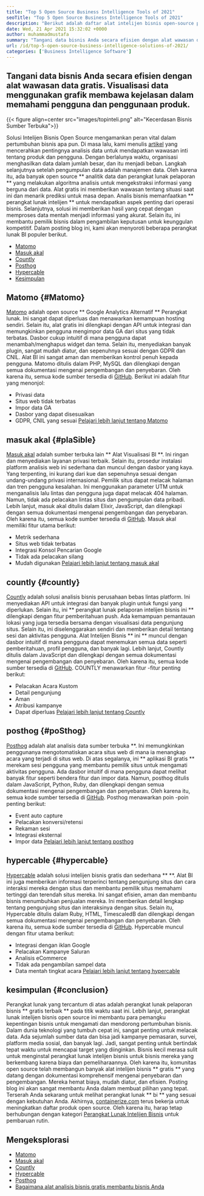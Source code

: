 ```yaml
---
title: "Top 5 Open Source Business Intelligence Tools of 2021" 
seoTitle: "Top 5 Open Source Business Intelligence Tools of 2021" 
description: "Berikut adalah daftar alat intelijen bisnis open-source populer dengan fitur dan dokumentasi yang kaya. Ini adalah matomo, masuk akal, dihitung, dan banyak lagi." 
date: Wed, 21 Apr 2021 15:32:02 +0000
author: muhammadmustafa
summary: "Tangani data bisnis Anda secara efisien dengan alat wawasan data gratis. Visualisasi data menggunakan grafik membawa kejelasan dalam memahami pengguna dan penggunaan produk." 
url: /id/top-5-open-source-business-intelligence-solutions-of-2021/
categories: ['Business Intelligence Software']
---
```


## Tangani data bisnis Anda secara efisien dengan alat wawasan data gratis. Visualisasi data menggunakan grafik membawa kejelasan dalam memahami pengguna dan penggunaan produk.

{{< figure align=center src="images/topinteli.png" alt="Kecerdasan Bisnis Sumber Terbuka">}}

Solusi Intelijen Bisnis Open Source mengamankan peran vital dalam pertumbuhan bisnis apa pun. Di masa lalu, kami menulis [artikel][1] yang mencerahkan pentingnya analisis data untuk mendapatkan wawasan inti tentang produk dan pengguna. Dengan berlalunya waktu, organisasi menghasilkan data dalam jumlah besar, dan itu menjadi beban. Langkah selanjutnya setelah pengumpulan data adalah manajemen data. Oleh karena itu, ada banyak open source ** analitik data dan perangkat lunak pelaporan ** yang melakukan algoritma analisis untuk mengekstraksi informasi yang berguna dari data. Alat gratis ini memberikan wawasan tentang situasi saat ini dan menarik prediksi untuk masa depan. Analis bisnis memanfaatkan ** perangkat lunak intelijen ** untuk mendapatkan aspek penting dari operasi bisnis. Selanjutnya, solusi ini memberikan hasil yang cepat dengan memproses data mentah menjadi informasi yang akurat. Selain itu, ini membantu pemilik bisnis dalam pengambilan keputusan untuk keunggulan kompetitif. Dalam posting blog ini, kami akan menyoroti beberapa perangkat lunak BI populer berikut.
  * [Matomo][2]
  * [Masuk akal][3]
  * [Countly][4]
  * [Posthog][5]
  * [Hypercable][6]
  * [Kesimpulan][7]

## Matomo {#Matomo}
[Matomo][8] adalah open source ** Google Analytics Alternatif ** Perangkat lunak. Ini sangat dapat diperluas dan menawarkan kemampuan hosting sendiri. Selain itu, alat gratis ini dilengkapi dengan API untuk integrasi dan memungkinkan pengguna mengimpor data GA dari situs yang tidak terbatas. Dasbor cukup intuitif di mana pengguna dapat menambah/menghapus widget dan tema. Selain itu, menyediakan banyak plugin, sangat mudah diatur, dan sepenuhnya sesuai dengan GDPR dan CNIL. Alat BI ini sangat aman dan memberikan kontrol penuh kepada pengguna. Matomo ditulis dalam PHP, MySQL dan dilengkapi dengan semua dokumentasi mengenai pengembangan dan penyebaran. Oleh karena itu, semua kode sumber tersedia di [GitHub][9].
Berikut ini adalah fitur yang menonjol:
  * Privasi data
  * Situs web tidak terbatas
  * Impor data GA
  * Dasbor yang dapat disesuaikan
  * GDPR, CNIL yang sesuai
[Pelajari lebih lanjut tentang Matomo][10]

## masuk akal {#plaSible}
[Masuk akal][11] adalah sumber terbuka lain ** Alat Visualisasi BI **. Ini ringan dan menyediakan layanan privasi terbaik. Selain itu, prosedur instalasi platform analisis web ini sederhana dan muncul dengan dasbor yang kaya. Yang terpenting, ini kurang dari kue dan sepenuhnya sesuai dengan undang-undang privasi internasional. Pemilik situs dapat melacak halaman dan tren pengguna kesalahan. Ini menggunakan parameter UTM untuk menganalisis lalu lintas dan pengguna juga dapat melacak 404 halaman. Namun, tidak ada pelacakan lintas situs dan pengumpulan data pribadi. Lebih lanjut, masuk akal ditulis dalam Elixir, JavaScript, dan dilengkapi dengan semua dokumentasi mengenai pengembangan dan penyebaran. Oleh karena itu, semua kode sumber tersedia di [GitHub][12].
Masuk akal memiliki fitur utama berikut:
  * Metrik sederhana
  * Situs web tidak terbatas
  * Integrasi Konsol Pencarian Google
  * Tidak ada pelacakan silang
  * Mudah digunakan
[Pelajari lebih lanjut tentang masuk akal][13]

## countly {#countly}
[Countly][14] adalah solusi analisis bisnis perusahaan bebas lintas platform. Ini menyediakan API untuk integrasi dan banyak plugin untuk fungsi yang diperlukan. Selain itu, ini ** perangkat lunak pelaporan intelijen bisnis ini ** dilengkapi dengan fitur pemberitahuan push. Ada kemampuan pemantauan lokasi yang juga tersedia bersama dengan visualisasi data pengunjung situs. Selain itu, ini diselenggarakan sendiri dan memberikan detail tentang sesi dan aktivitas pengguna. Alat Intelijen Bisnis ** ini ** muncul dengan dasbor intuitif di mana pengguna dapat menemukan semua data seperti pemberitahuan, profil pengguna, dan banyak lagi. Lebih lanjut, Countly ditulis dalam JavaScript dan dilengkapi dengan semua dokumentasi mengenai pengembangan dan penyebaran. Oleh karena itu, semua kode sumber tersedia di [GitHub][15].
COUNTLY menawarkan fitur -fitur penting berikut:
  * Pelacakan Acara Kustom
  * Detail pengunjung
  * Aman
  * Atribusi kampanye
  * Dapat diperluas
[Pelajari lebih lanjut tentang Countly][16]

## posthog {#poSthog}
[Posthog][17] adalah alat analisis data sumber terbuka **. Ini memungkinkan penggunanya mengotomatiskan acara situs web di mana ia menangkap acara yang terjadi di situs web. Di atas segalanya, ini ** aplikasi BI gratis ** merekam sesi pengguna yang membantu pemilik situs untuk mengamati aktivitas pengguna. Ada dasbor intuitif di mana pengguna dapat melihat banyak fitur seperti bendera fitur dan impor data. Namun, posthog ditulis dalam JavaScript, Python, Ruby, dan dilengkapi dengan semua dokumentasi mengenai pengembangan dan penyebaran. Oleh karena itu, semua kode sumber tersedia di [GitHub][18].
Posthog menawarkan poin -poin penting berikut:
  * Event auto capture
  * Pelacakan konversi/retensi
  * Rekaman sesi
  * Integrasi eksternal
  * Impor data
[Pelajari lebih lanjut tentang posthog][19]

## hypercable {#hypercable}
[Hypercable][20] adalah solusi intelijen bisnis gratis dan sederhana ** **. Alat BI ini juga memberikan informasi terperinci tentang pengunjung situs dan cara interaksi mereka dengan situs dan membantu pemilik situs memahami tertinggi dan terendah situs mereka. Ini sangat efisien, aman dan membantu bisnis menumbuhkan penjualan mereka. Ini memberikan detail lengkap tentang pengunjung situs dan interaksinya dengan situs. Selain itu, Hypercable ditulis dalam Ruby, HTML, TimescaledB dan dilengkapi dengan semua dokumentasi mengenai pengembangan dan penyebaran. Oleh karena itu, semua kode sumber tersedia di [GitHub][21].
Hypercable muncul dengan fitur utama berikut:
  * Integrasi dengan iklan Google
  * Pelacakan Kampanye Saluran
  * Analisis eCommerce
  * Tidak ada pengambilan sampel data
  * Data mentah tingkat acara
[Pelajari lebih lanjut tentang hypercable][20]

## kesimpulan {#conclusion}
Perangkat lunak yang tercantum di atas adalah perangkat lunak pelaporan bisnis ** gratis terbaik ** pada titik waktu saat ini. Lebih lanjut, perangkat lunak intelijen bisnis open source ini membantu para pemangku kepentingan bisnis untuk mengamati dan mendorong pertumbuhan bisnis. Dalam dunia teknologi yang tumbuh cepat ini, sangat penting untuk melacak data. Ada sejumlah sumber data dan bisa jadi kampanye pemasaran, survei, platform media sosial, dan banyak lagi. Jadi, sangat penting untuk bertindak tepat waktu untuk mencapai target yang diinginkan. Bisnis kecil merasa sulit untuk menginstal perangkat lunak intelijen bisnis untuk bisnis mereka yang berkembang karena biaya dan pemeliharaannya. Oleh karena itu, komunitas open source telah membangun banyak alat intelijen bisnis ** gratis ** yang datang dengan dokumentasi komprehensif mengenai penyebaran dan pengembangan. Mereka hemat biaya, mudah diatur, dan efisien. Posting blog ini akan sangat membantu Anda dalam membuat pilihan yang tepat. Terserah Anda sekarang untuk melihat perangkat lunak ** bi ** yang sesuai dengan kebutuhan Anda.
Akhirnya, [containerize.com][22] terus bekerja untuk meningkatkan daftar produk open source. Oleh karena itu, harap tetap berhubungan dengan kategori [Perangkat Lunak Intelijen Bisnis][23] untuk pembaruan rutin.

## Mengeksplorasi
  * [Matomo][8]
  * [Masuk akal][11]
  * [Countly][14]
  * [Hypercable][20]
  * [Posthog][17]
  * [Bagaimana alat analisis bisnis gratis membantu bisnis Anda][24]

  
[1]: https://blog.containerize.com/category/business-intelligence-software/
[2]: #Matomo
[3]: #Plausible
[4]: #Countly
[5]: #Posthog
[6]: #HyperCable
[7]: #Conclusion
[8]: https://products.containerize.com/business-intelligence/matomo
[9]: https://github.com/matomo-org/matomo
[10]: https://matomo.org/
[11]: https://products.containerize.com/business-intelligence/plausible
[12]: https://github.com/plausible/analytics
[13]: https://plausible.io/
[14]: https://products.containerize.com/business-intelligence/countly
[15]: https://github.com/countly/countly-server
[16]: https://count.ly/
[17]: https://products.containerize.com/business-intelligence/posthog
[18]: https://github.com/PostHog/posthog
[19]: https://posthog.com/
[20]: https://products.containerize.com/business-intelligence/hypercable
[21]: https://github.com/HyperCable/hypercable
[22]: https://www.containerize.com/
[23]: https://products.containerize.com/business-intelligence/
[24]: https://blog.containerize.com/2021/03/12/how-free-business-analytics-tools-assist-your-business/
